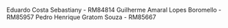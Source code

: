 Eduardo Costa Sebastiany - RM84814
Guilherme Amaral Lopes Boromello - RM85957
Pedro Henrique Gratom Souza - RM85667
